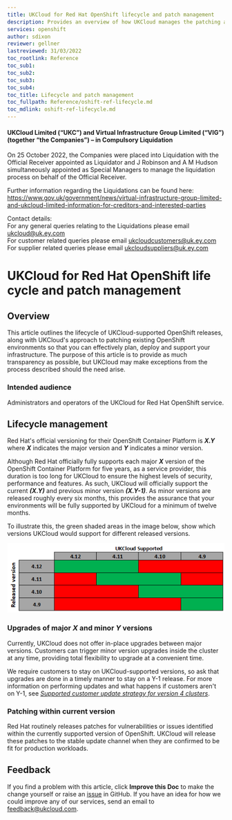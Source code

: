 ```yaml
---
title: UKCloud for Red Hat OpenShift lifecycle and patch management
description: Provides an overview of how UKCloud manages the patching and lifecycle support of its OpenShift service
services: openshift
author: sdixon
reviewer: gellner
lastreviewed: 31/03/2022
toc_rootlink: Reference
toc_sub1: 
toc_sub2:
toc_sub3:
toc_sub4:
toc_title: Lifecycle and patch management
toc_fullpath: Reference/oshift-ref-lifecycle.md
toc_mdlink: oshift-ref-lifecycle.md
---
```


#### UKCloud Limited (“UKC”) and Virtual Infrastructure Group Limited (“VIG”) (together “the Companies”) – in Compulsory Liquidation

On 25 October 2022, the Companies were placed into Liquidation with the Official Receiver appointed as Liquidator and J Robinson and A M Hudson simultaneously appointed as Special Managers to manage the liquidation process on behalf of the Official Receiver.

Further information regarding the Liquidations can be found here: <https://www.gov.uk/government/news/virtual-infrastructure-group-limited-and-ukcloud-limited-information-for-creditors-and-interested-parties>

Contact details:<br>
For any general queries relating to the Liquidations please email <ukcloud@uk.ey.com><br>
For customer related queries please email <ukcloudcustomers@uk.ey.com><br>
For supplier related queries please email <ukcloudsuppliers@uk.ey.com>

# UKCloud for Red Hat OpenShift life cycle and patch management

## Overview

This article outlines the lifecycle of UKCloud-supported OpenShift releases, along with UKCloud's approach to patching existing OpenShift environments so that you can effectively plan, deploy and support your infrastructure. The purpose of this article is to provide as much transparency as possible, but UKCloud may make exceptions from the process described should the need arise.

### Intended audience

Administrators and operators of the UKCloud for Red Hat OpenShift service.

## Lifecycle management

Red Hat's official versioning for their OpenShift Container Platform is _**X.Y**_ where _**X**_ indicates the major version and _**Y**_ indicates a minor version.

Although Red Hat officially fully supports each major _**X**_ version of the OpenShift Container Platform for five years, as a service provider, this duration is too long for UKCloud to ensure the highest levels of security, performance and features. As such, UKCloud will officially support the current **_(X.Y)_** and previous minor version **_(X.Y-1)_**. As minor versions are released roughly every six months, this provides the assurance that your environments will be fully supported by UKCloud for a minimum of twelve months.

To illustrate this, the green shaded areas in the image below, show which versions UKCloud would support for different released versions.

![Lifecycle](images/oshift-supported-versions.png)

### Upgrades of major _**X**_ and minor _**Y**_ versions

Currently, UKCloud does not offer in-place upgrades between major versions. Customers can trigger minor version upgrades inside the cluster at any time, providing total flexibility to upgrade at a convenient time.

We require customers to stay on UKCloud-supported versions, so ask that upgrades are done in a timely manner to stay on a Y-1 release. For more information on performing updates and what happens if customers aren't on Y-1, see [*Supported customer update strategy for version 4 clusters*](oshift-how-v4-update.md).

### Patching within current version

Red Hat routinely releases patches for vulnerabilities or issues identified within the currently supported version of OpenShift. UKCloud will release these patches to the stable update channel when they are confirmed to be fit for production workloads.

## Feedback

If you find a problem with this article, click **Improve this Doc** to make the change yourself or raise an [issue](https://github.com/UKCloud/documentation/issues) in GitHub. If you have an idea for how we could improve any of our services, send an email to <feedback@ukcloud.com>.
